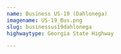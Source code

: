 ```yaml
---
name: Business US-19 (Dahlonega)
imagename: US-19_Bus.png
slug: businessus19dahlonega
highwaytype: Georgia State Highway

---
```

